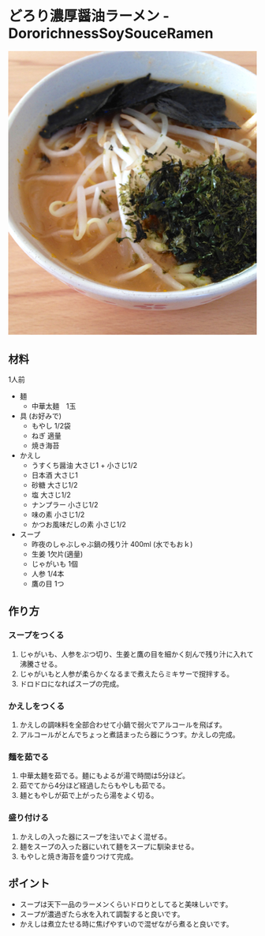 # どろり濃厚醤油ラーメン - DororichnessSoySouceRamen

![](DororichnessSoySouceRamen.jpg)

## 材料

1人前

- 麺
  - 中華太麺　1玉
- 具 (お好みで)
  - もやし 1/2袋
  - ねぎ 適量
  - 焼き海苔
- かえし
  - うすくち醤油       大さじ1 + 小さじ1/2
  - 日本酒             大さじ1
  - 砂糖               大さじ1/2
  - 塩                 大さじ1/2
  - ナンプラー         小さじ1/2
  - 味の素             小さじ1/2
  - かつお風味だしの素 小さじ1/2
- スープ
  - 昨夜のしゃぶしゃぶ鍋の残り汁 400ml (水でもおｋ)
  - 生姜               1欠片(適量)
  - じゃがいも         1個
  - 人参               1/4本
  - 鷹の目             1つ

## 作り方

### スープをつくる

1. じゃがいも、人参をぶつ切り、生姜と鷹の目を細かく刻んで残り汁に入れて沸騰させる。
2. じゃがいもと人参が柔らかくなるまで煮えたらミキサーで撹拌する。
3. ドロドロになればスープの完成。

### かえしをつくる

1. かえしの調味料を全部合わせて小鍋で弱火でアルコールを飛ばす。
2. アルコールがとんでちょっと煮詰まったら器にうつす。かえしの完成。

### 麺を茹でる

1. 中華太麺を茹でる。麺にもよるが湯で時間は5分ほど。
2. 茹でてから4分ほど経過したらもやしも茹でる。
3. 麺ともやしが茹で上がったら湯をよく切る。

### 盛り付ける

1. かえしの入った器にスープを注いでよく混ぜる。
2. 麺をスープの入った器にいれて麺をスープに馴染ませる。
3. もやしと焼き海苔を盛りつけて完成。

## ポイント

- スープは天下一品のラーメンくらいドロりとしてると美味しいです。
- スープが濃過ぎたら水を入れて調製すると良いです。
- かえしは煮立たせる時に焦げやすいので混ぜながら煮ると良いです。
